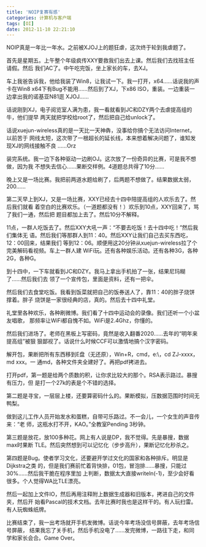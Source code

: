 ```yaml
---
title: 'NOIP复赛有感'
categories: 计算机与客户端
tags: [OI]
date: 2012-11-10 22:21:10
---
```


NOIP真是一年比一年水。之前被XJOJ上的题狂虐，这次终于轮到我虐题了。

首先是星期五。上午整个年级疯传XXY要救我们出去上课。然后我们去找班主任请假。然后
我们AC了。中午吃完饭，坐上家长的车，去XJ。

车上我爸告诉我，他给我装了Win8，让我试一下。我一打开，x64……话说我的声卡在Win8
x64下有Bug不能用……然后到了XJ，下x86 ISO，重装。一边重装一边拿出我的诺基亚N81逛
XJOJ……

话说刚到XJ，电子阅览室人满为患，我一看就看到JC和DZY两个去虐提高组的牛，他们提早
两天就把学校给root了，然后把自己给unlock了。

话说xuejun-wireless真的是一天比一天神犇，没事给你搞个无法访问Internet，以前苦于
网线太短，这次带了一根超长的延长线，本来想着解决问题了，谁知发现XJ的网线接触不良
……Orz

装完系统。我一边下各种驱动一边刷OJ。这次放了一份奇异的比赛，可是我不想做，因为我
不想失去信心……果断交样例。4道题总共得了10分……

晚上又是一场比赛。我把前两道水题给刷了，后两题不想做了。结果数据太弱，200……

第二天早上到XJ，又是一场比赛，XXY已经去十四中陪提高组的人欢乐去了。然后我们就看
着空白的比赛欢乐。（一道题都没有！）欢乐到10点，XXY回来了，骂了我们一通，然后把
题目都加上去了。然后10分不解释。

11点，一群人吃饭去了。然后XXY大吼一声：“不要去吃饭！去十四中吃！”然后我们集体无
语。然后我们等那群人到11：40。然后XXY让我们自己去买东西吃，12：00回来，结果我们
等到12：06。顺便用这20分钟从xuejun-wireless拉了个完美解码看视频。车上一群人建
WiFi玩。还有各种娱乐活动。还有各种3G，各种2G，各种G。

到十四中，一下车就看到JC和DZY。我马上拿出手机拍了一张，结果尼玛糊了……然后我们去
领了一个宣传包，里面是资料，还有一把伞。

然后我们去食堂吃饭。我看到饭菜就把自己的饭券送人了，靠11：40的胖子烧饼撑着。胖子
烧饼是一家很经典的店，真的。然后去十四中礼堂。

礼堂里各种欢乐，各种刷微博。我们看了十四中运动会的录像。我们还听一个小盆友唱歌，
那频率让WiFi都自愧不如。WiFi是2.4Ghz，你懂的。

然后我们进场了。老师在黑板上写密码，竟然是收入翻番2020……去年的“明年来提高组”被狠
狠鄙视了。话说什么时候CCF可以激情地搞个汉字密码。

解开包，果断把所有东西移到E盘（无还原），Win+R，cmd，e:\，cd ZJ-xxxx，md xxx。一
通md，各种文件夹全建好了。再把pdf拷进去。

打开pdf，第一题是给两个质数的积，让你求比较大的那个。RSA表示路过。暴搜有压力，但
是打一个27k的表是个不错的选择。

第二题是寻宝，一层层上楼，还要算密码什么的。果断模拟，压数据范围时时间无鸭梨。

做到这儿工作人员开始发水和蛋糕，自带可乐路过。不一会儿，一个女生的声音传来：“老
师，这瓶水打不开，KAO。”全教室Pending 3秒钟。

第三题是放花，放100多种花。网上有人说是DP，我不觉得。先是暴搜，数据max时果断
TLE。然后突然想到可以记忆化（步步高升），果断记忆化秒杀之。

第四题是Bug。使者学习文化，还要避开学过文化的国家和各种排斥。明显是Dijkstra之类
的，但是我们赛前忙着背快排，01包，冒泡排……暴搜，只能过30%……然后我干脆在程序里加
上判断，数据太大直接writeln(-1)，至少会好看很多。个人觉得WA比TLE漂亮。

然后一起加上文件IO，然后再用注释附上数据生成器和旧版本，拷进自己的文件夹，然后开
始看Pascal的技术文档。去年比赛时我也是这样干的。有人玩扫雷。有人玩蜘蛛纸牌。

比赛结束了，我一出考场就开手机发微博。话说今年考场没信号屏蔽，去年考场信号屏蔽，
结果我忘了关手机，然后手机没电了……发完微博，一路往下走，和同学和家长会合。Game
Over。

